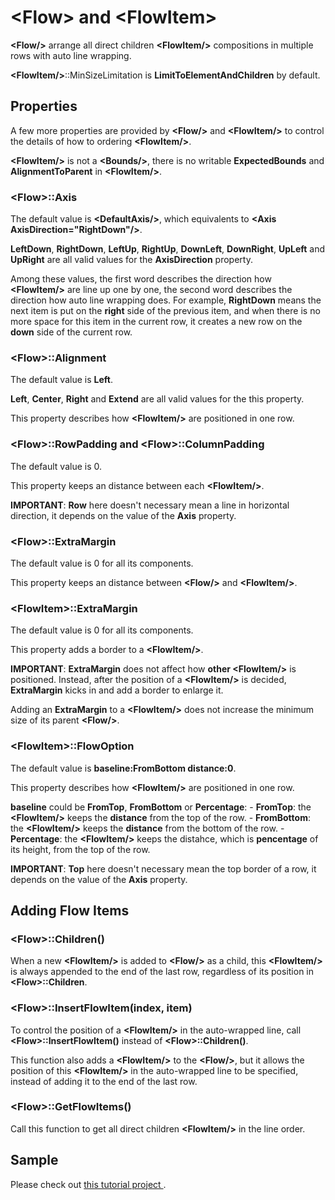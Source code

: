 # \<Flow\> and \<FlowItem\>

**\<Flow/\>** arrange all direct children **\<FlowItem/\>** compositions in multiple rows with auto line wrapping.

**\<FlowItem/\>**::MinSizeLimitation is **LimitToElementAndChildren** by default.

## Properties

A few more properties are provided by **\<Flow/\>** and **\<FlowItem/\>** to control the details of how to ordering **\<FlowItem/\>**.

**\<FlowItem/\>** is not a **\<Bounds/\>**, there is no writable **ExpectedBounds** and **AlignmentToParent** in **\<FlowItem/\>**.

### \<Flow\>::Axis

The default value is **\<DefaultAxis/\>**, which equivalents to **\<Axis AxisDirection="RightDown"/\>**.

**LeftDown**, **RightDown**, **LeftUp**, **RightUp**, **DownLeft**, **DownRight**, **UpLeft** and **UpRight** are all valid values for the **AxisDirection** property.

Among these values, the first word describes the direction how **\<FlowItem/\>** are line up one by one, the second word describes the direction how auto line wrapping does. For example, **RightDown** means the next item is put on the **right** side of the previous item, and when there is no more space for this item in the current row, it creates a new row on the **down** side of the current row.

### \<Flow\>::Alignment

The default value is **Left**.

**Left**, **Center**, **Right** and **Extend** are all valid values for the this property.

This property describes how **\<FlowItem/\>** are positioned in one row.

### \<Flow\>::RowPadding and \<Flow\>::ColumnPadding

The default value is 0.

This property keeps an distance between each **\<FlowItem/\>**.

**IMPORTANT**: **Row** here doesn't necessary mean a line in horizontal direction, it depends on the value of the **Axis** property.

### \<Flow\>::ExtraMargin

The default value is 0 for all its components.

This property keeps an distance between **\<Flow/\>** and **\<FlowItem/\>**.

### \<FlowItem\>::ExtraMargin

The default value is 0 for all its components.

This property adds a border to a **\<FlowItem/\>**.

**IMPORTANT**: **ExtraMargin** does not affect how **other \<FlowItem/\>** is positioned. Instead, after the position of a **\<FlowItem/\>** is decided, **ExtraMargin** kicks in and add a border to enlarge it.

Adding an **ExtraMargin** to a **\<FlowItem/\>** does not increase the minimum size of its parent **\<Flow/\>**.

### \<FlowItem\>::FlowOption

The default value is **baseline:FromBottom distance:0**.

This property describes how **\<FlowItem/\>** are positioned in one row.

**baseline** could be **FromTop**, **FromBottom** or **Percentage**: - **FromTop**: the **\<FlowItem/\>** keeps the **distance** from the top of the row. - **FromBottom**: the **\<FlowItem/\>** keeps the **distance** from the bottom of the row. - **Percentage**: the **\<FlowItem/\>** keeps the distahce, which is **pencentage** of its height, from the top of the row.

**IMPORTANT**: **Top** here doesn't necessary mean the top border of a row, it depends on the value of the **Axis** property.

## Adding Flow Items

### \<Flow\>::Children()

When a new **\<FlowItem/\>** is added to **\<Flow/\>** as a child, this **\<FlowItem/\>** is always appended to the end of the last row, regardless of its position in **\<Flow\>::Children**.

### \<Flow\>::InsertFlowItem(index, item)

To control the position of a **\<FlowItem/\>** in the auto-wrapped line, call **\<Flow\>::InsertFlowItem()** instead of **\<Flow\>::Children()**.

This function also adds a **\<FlowItem/\>** to the **\<Flow/\>**, but it allows the position of this **\<FlowItem/\>** in the auto-wrapped line to be specified, instead of adding it to the end of the last row.

### \<Flow\>::GetFlowItems()

Call this function to get all direct children **\<FlowItem/\>** in the line order.

## Sample

Please check out [ this tutorial project ](https://github.com/vczh-libraries/Release/tree/master/Tutorial/GacUI_Layout/Flow) .

